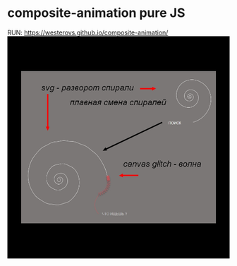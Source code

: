 # composite-animation pure JS
RUN: 
https://westerovs.github.io/composite-animation/
<img src="./cover.jpg">
